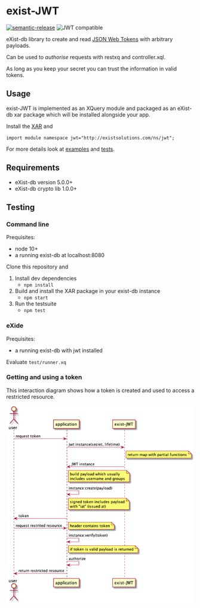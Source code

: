 # exist-JWT

[![semantic-release](https://img.shields.io/badge/%20%20%F0%9F%93%A6%F0%9F%9A%80-semantic--release-e10079.svg)](https://github.com/semantic-release/semantic-release) ![JWT compatible](https://jwt.io/img/badge-compatible.svg)

eXist-db library to create and read [JSON Web Tokens](jwt.io) with arbitrary payloads.

Can be used to _authorise_ requests with restxq and controller.xql.

As long as you keep your secret you can trust the information in valid tokens. 

## Usage

exist-JWT is implemented as an XQuery module and packaged as an eXist-db xar package which will be installed alongside your app.

Install the [XAR](https://github.com/eXistSolutions/jwt/releases/) and

    import module namespace jwt="http://existsolutions.com/ns/jwt";

For more details look at [examples](https://github.com/eXistSolutions/jwt/tree/master/src/examples) and
[tests](https://github.com/eXistSolutions/jwt/tree/master/src/test).

## Requirements

- eXist-db version 5.0.0+
- eXist-db crypto lib 1.0.0+

## Testing

### Command line

Prequisites:

- node 10+
- a running exist-db at localhost:8080

Clone this repository and

1. Install dev dependencies
    - `npm install`
2. Build and install the XAR package in your exist-db instance
    - `npm start`
3. Run the testsuite
    - `npm test`

### eXide

Prequisites:

- a running exist-db with jwt installed

Evaluate `test/runner.xq`

### Getting and using a token

This interaction diagram shows how a token is created and used
to access a restricted resource.

![](src/doc/interaction_diagram.png?raw=true)